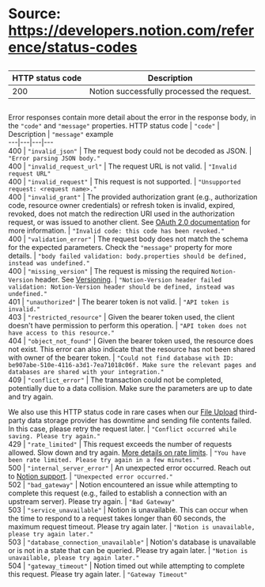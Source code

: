 # Source: https://developers.notion.com/reference/status-codes

## [](https://developers.notion.com/reference/status-codes#success-codes)
HTTP status code | Description  
---|---  
200 | Notion successfully processed the request.  
## [](https://developers.notion.com/reference/status-codes#error-codes)
Error responses contain more detail about the error in the response body, in the `"code"` and `"message"` properties.
HTTP status code | `"code"` | Description |  `"message"` example  
---|---|---|---  
400 | `"invalid_json"` | The request body could not be decoded as JSON. | `"Error parsing JSON body."`  
400 | `"invalid_request_url"` | The request URL is not valid. | `"Invalid request URL"`  
400 | `"invalid_request"` | This request is not supported. | `"Unsupported request: <request name>."`  
400 | `"invalid_grant"` | The provided authorization grant (e.g., authorization code, resource owner credentials) or refresh token is invalid, expired, revoked, does not match the redirection URI used in the authorization request, or was issued to another client. See [OAuth 2.0 documentation](https://datatracker.ietf.org/doc/html/rfc6749#section-5.2) for more information. | `"Invalid code: this code has been revoked."`  
400 | `"validation_error"` | The request body does not match the schema for the expected parameters. Check the `"message"` property for more details. | `"body failed validation: body.properties should be defined, instead was undefined."`  
400 | `"missing_version"` | The request is missing the required `Notion-Version` header. See [Versioning](https://developers.notion.com/reference/versioning). | `"Notion-Version header failed validation: Notion-Version header should be defined, instead was undefined."`  
401 | `"unauthorized"` | The bearer token is not valid. | `"API token is invalid."`  
403 | `"restricted_resource"` | Given the bearer token used, the client doesn't have permission to perform this operation. | `"API token does not have access to this resource."`  
404 | `"object_not_found"` | Given the bearer token used, the resource does not exist. This error can also indicate that the resource has not been shared with owner of the bearer token. | `"Could not find database with ID: be907abe-510e-4116-a3d1-7ea71018c06f. Make sure the relevant pages and databases are shared with your integration."`  
409 | `"conflict_error"` | The transaction could not be completed, potentially due to a data collision. Make sure the parameters are up to date and try again.  
  
We also use this HTTP status code in rare cases when our [File Upload](https://developers.notion.com/reference/file-upload) third-party data storage provider has downtime and sending file contents failed. In this case, please retry the request later. | `"Conflict occurred while saving. Please try again."`  
429 | `"rate_limited"` | This request exceeds the number of requests allowed. Slow down and try again. [More details on rate limits](https://developers.notion.com/reference/request-limits). | `"You have been rate limited. Please try again in a few minutes."`  
500 | `"internal_server_error"` | An unexpected error occurred. Reach out to [Notion support](https://www.notion.so/help). | `"Unexpected error occurred."`  
502 | `"bad_gateway"` | Notion encountered an issue while attempting to complete this request (e.g., failed to establish a connection with an upstream server). Please try again. | `"Bad Gateway"`  
503 | `"service_unavailable"` | Notion is unavailable. This can occur when the time to respond to a request takes longer than 60 seconds, the maximum request timeout. Please try again later. | `"Notion is unavailable, please try again later."`  
503 | `"database_connection_unavailable"` | Notion's database is unavailable or is not in a state that can be queried. Please try again later. | `"Notion is unavailable, please try again later."`  
504 | `"gateway_timeout"` | Notion timed out while attempting to complete this request. Please try again later. | `"Gateway Timeout"`

